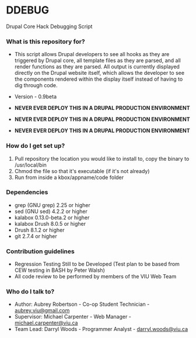 # DDEBUG #

Drupal Core Hack Debugging Script

### What is this repository for? ###

* This script allows Drupal developers to see all hooks as they are triggered by Drupal core, all template files as they are parsed, and all render functions as they are parsed.  All output is currently displayed directly on the Drupal website itself, which allows the developer to see the components rendered within the display itself instead of having to dig through code.
* Version - 0.9beta

* **NEVER EVER DEPLOY THIS IN A DRUPAL PRODUCTION ENVIRONMENT**
* **NEVER EVER DEPLOY THIS IN A DRUPAL PRODUCTION ENVIRONMENT**
* **NEVER EVER DEPLOY THIS IN A DRUPAL PRODUCTION ENVIRONMENT**


### How do I get set up? ###

1. Pull repository the location you would like to install to, copy the binary to /usr/local/bin
2. Chmod the file so that it's executable (if it's not already)
3. Run from inside a kbox/appname/code folder

### Dependencies ###
* grep (GNU grep) 2.25 or higher
* sed (GNU sed) 4.2.2 or higher
* kalabox 0.13.0-beta.2 or higher
* kalabox Drush 8.0.5 or higher
* Drush 8.1.2 or higher
* git 2.7.4 or higher

### Contribution guidelines ###

* Regression Testing Still to be Developed (Test plan to be based from CEW testing in BASH by Peter Walsh)
* All code review to be performed by members of the VIU Web Team

### Who do I talk to? ###

* Author: Aubrey Robertson - Co-op Student Technician - aubrey.viu@gmail.com
* Supervisor: Michael Carpenter - Web Manager - michael.carpenter@viu.ca
* Team Lead: Darryl Woods - Programmer Analyst - darryl.woods@viu.ca